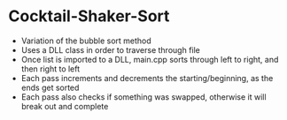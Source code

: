 # Cocktail-Shaker-Sort

- Variation of the bubble sort method
- Uses a DLL class in order to traverse through file
- Once list is imported to a DLL, main.cpp sorts through left to right, and then right to left
- Each pass increments and decrements the starting/beginning, as the ends get sorted
- Each pass also checks if something was swapped, otherwise it will break out and complete
